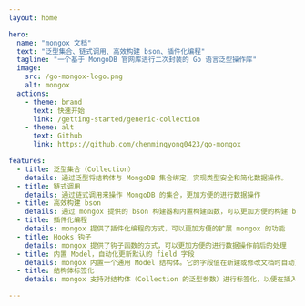 ```yaml
---
layout: home

hero:
  name: "mongox 文档"
  text: "泛型集合、链式调用、高效构建 bson、插件化编程"
  tagline: "一个基于 MongoDB 官网库进行二次封装的 Go 语言泛型操作库"
  image:
    src: /go-mongox-logo.png
    alt: mongox
  actions:
    - theme: brand
      text: 快速开始
      link: /getting-started/generic-collection
    - theme: alt
      text: Github
      link: https://github.com/chenmingyong0423/go-mongox

features:
  - title: 泛型集合（Collection）
    details: 通过泛型将结构体与 MongoDB 集合绑定，实现类型安全和简化数据操作。
  - title: 链式调用
    details: 通过链式调用来操作 MongoDB 的集合，更加方便的进行数据操作
  - title: 高效构建 bson
    details: 通过 mongox 提供的 bson 构建器和内置构建函数，可以更加方便的构建 bson
  - title: 插件化编程
    details: mongox 提供了插件化编程的方式，可以更加方便的扩展 mongox 的功能
  - title: Hooks 钩子
    details: mongox 提供了钩子函数的方式，可以更加方便的进行数据操作前后的处理
  - title: 内置 Model，自动化更新默认的 field 字段
    details: mongox 内置一个通用 Model 结构体。它的字段值在新建或修改文档时自动更新。
  - title: 结构体标签化
    details: mongox 支持对结构体（Collection 的泛型参数）进行标签化，以便在插入和更新文档时自动填充字段值。这样可以减少重复的代码，提高开发效率。

---
```


